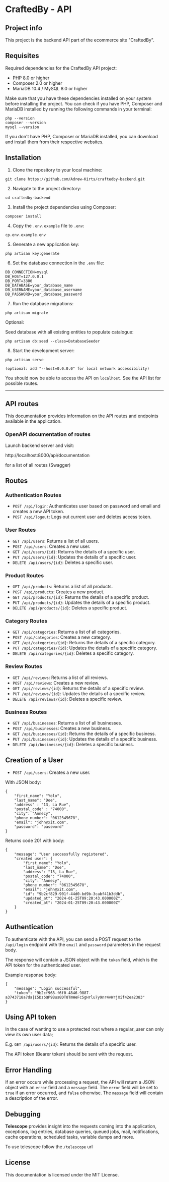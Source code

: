# CraftedBy - API

## Project info 

This project is the backend API part of the ecommerce site "CraftedBy".

## Requisites

Required dependencies for the CraftedBy API project:

- PHP 8.0 or higher
- Composer 2.0 or higher
- MariaDB 10.4 / MySQL 8.0 or higher

Make sure that you have these dependencies installed on your system before installing the project. 
You can check if you have PHP, Composer and MariaDB installed by running the following commands in your terminal:

```
php --version
composer --version
mysql --version
```

If you don't have PHP, Composer or MariaDB installed, you can download and install them from their respective websites.

## Installation

1. Clone the repository to your local machine:

```
git clone https://github.com/Adrew-Kirts/craftedby-backend.git
```

2. Navigate to the project directory:

```
cd craftedby-backend
```

3. Install the project dependencies using Composer:

```
composer install
```

4. Copy the `.env.example` file to `.env`:

```
cp.env.example.env
```

5. Generate a new application key:

```
php artisan key:generate
```

6. Set the database connection in the `.env` file:

```
DB_CONNECTION=mysql
DB_HOST=127.0.0.1
DB_PORT=3306
DB_DATABASE=your_database_name
DB_USERNAME=your_database_username
DB_PASSWORD=your_database_password
```

7. Run the database migrations:

```
php artisan migrate
```

Optional:

Seed database with all existing entities to populate catalogue:
```
php artisan db:seed --class=DatabaseSeeder  
```


8. Start the development server:

```
php artisan serve

(optional: add "--host=0.0.0.0" for local network accessibility)
```

You should now be able to access the API on `localhost`. See the API list for possible routes.

-----

## API routes

This documentation provides information on the API routes and endpoints available in the application.

### OpenAPI documentation of routes

Launch backend server and visit:

http://localhost:8000/api/documentation

for a list of all routes (Swagger)

## Routes

### Authentication Routes

- `POST /api/login`: Authenticates user based on password and email and creates a new API token.
- `POST /api/logout`: Logs out current user and deletes access token.

### User Routes

- `GET /api/users`: Returns a list of all users.
- `POST /api/users`: Creates a new user.
- `GET /api/users/{id}`: Returns the details of a specific user.
- `PUT /api/users/{id}`: Updates the details of a specific user.
- `DELETE /api/users/{id}`: Deletes a specific user.

### Product Routes

- `GET /api/products`: Returns a list of all products.
- `POST /api/products`: Creates a new product.
- `GET /api/products/{id}`: Returns the details of a specific product.
- `PUT /api/products/{id}`: Updates the details of a specific product.
- `DELETE /api/products/{id}`: Deletes a specific product.

### Category Routes

- `GET /api/categories`: Returns a list of all categories.
- `POST /api/categories`: Creates a new category.
- `GET /api/categories/{id}`: Returns the details of a specific category.
- `PUT /api/categories/{id}`: Updates the details of a specific category.
- `DELETE /api/categories/{id}`: Deletes a specific category.

### Review Routes

- `GET /api/reviews`: Returns a list of all reviews.
- `POST /api/reviews`: Creates a new review.
- `GET /api/reviews/{id}`: Returns the details of a specific review.
- `PUT /api/reviews/{id}`: Updates the details of a specific review.
- `DELETE /api/reviews/{id}`: Deletes a specific review.

### Business Routes

- `GET /api/businesses`: Returns a list of all businesses.
- `POST /api/businesses`: Creates a new business.
- `GET /api/businesses/{id}`: Returns the details of a specific business.
- `PUT /api/businesses/{id}`: Updates the details of a specific business.
- `DELETE /api/businesses/{id}`: Deletes a specific business.

## Creation of a User

- `POST /api/users`: Creates a new user.

With JSON body:

```
{
    "first_name": "Yolo",
    "last_name": "Doe",
    "address" : "13, La Rue",
    "postal_code" : "74000",
    "city": "Annecy",
    "phone_number": "0612345678",
    "email": "john@xit.com",
    "password": "password"
}
```

Returns code 201 with body:

```
{
    "message": "User successfully registered",
    "created user": {
        "first_name": "Yolo",
        "last_name": "Doe",
        "address": "13, La Rue",
        "postal_code": "74000",
        "city": "Annecy",
        "phone_number": "0612345678",
        "email": "john@xit.com",
        "id": "9b2cf829-901f-44d0-bd9b-3cabf41b3ddb",
        "updated_at": "2024-01-25T09:20:43.000000Z",
        "created_at": "2024-01-25T09:20:43.000000Z"
    }
}
```

## Authentication

To authenticate with the API, you can send a POST request to the `/api/login` endpoint with the `email` and `password` parameters in the request body. 

The response will contain a JSON object with the `token` field, which is the API token for the authenticated user.

Example response body:
``` 
{
    "message": "Login successful",
    "token": "9b2cf968-f6f0-4846-9887-a3743718a7da|I5DzbQP9Bus8DT8TmWeFc5gHrlu7y9nr4vWrjXif42ea2383"
}
```

## Using API token

In the case of wanting to use a protected rout where a regular_user can only view its own user data;

E.g. `GET /api/users/{id}`: Returns the details of a specific user.
 
The API token (Bearer token) should be sent with the request.

## Error Handling

If an error occurs while processing a request, the API will return a JSON object with an `error` field and a `message` field. The `error` field will be set to `true` if an error occurred, and `false` otherwise. The `message` field will contain a description of the error.

## Debugging

**Telescope** provides insight into the requests coming into the application, exceptions, log entries, database queries, queued jobs, mail, notifications, cache operations, scheduled tasks, variable dumps and more.

To use telescope follow the `/telescope` url   

## License

This documentation is licensed under the MIT License.
